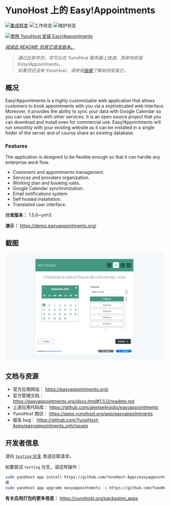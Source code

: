 <!--
注意：此 README 由 <https://github.com/YunoHost/apps/tree/master/tools/readme_generator> 自动生成
请勿手动编辑。
-->

# YunoHost 上的 Easy!Appointments

[![集成程度](https://dash.yunohost.org/integration/easyappointments.svg)](https://ci-apps.yunohost.org/ci/apps/easyappointments/) ![工作状态](https://ci-apps.yunohost.org/ci/badges/easyappointments.status.svg) ![维护状态](https://ci-apps.yunohost.org/ci/badges/easyappointments.maintain.svg)

[![使用 YunoHost 安装 Easy!Appointments](https://install-app.yunohost.org/install-with-yunohost.svg)](https://install-app.yunohost.org/?app=easyappointments)

*[阅读此 README 的其它语言版本。](./ALL_README.md)*

> *通过此软件包，您可以在 YunoHost 服务器上快速、简单地安装 Easy!Appointments。*  
> *如果您还没有 YunoHost，请参阅[指南](https://yunohost.org/install)了解如何安装它。*

## 概况

Easy!Appointments is a highly customizable web application that allows customers to book appointments with you via a sophisticated web interface. Moreover, it provides the ability to sync your data with Google Calendar so you can use them with other services. It is an open source project that you can download and install even for commercial use. Easy!Appointments will run smoothly with your existing website as it can be installed in a single folder of the server and of course share an existing database.

### Features
The application is designed to be flexible enough so that it can handle any enterprise work flow.

- Customers and appointments management.
- Services and providers organization.
- Working plan and booking rules.
- Google Calendar synchronization.
- Email notifications system.
- Self hosted installation.
- Translated user interface.


**分发版本：** 1.5.0~ynh3

**演示：** <https://demo.easyappointments.org/>

## 截图

![Easy!Appointments 的截图](./doc/screenshots/screenshots.png)

## 文档与资源

- 官方应用网站： <https://easyappointments.org/>
- 官方管理文档： <https://easyappointments.org/docs.html#1.5.0/readme.md>
- 上游应用代码库： <https://github.com/alextselegidis/easyappointments>
- YunoHost 商店： <https://apps.yunohost.org/app/easyappointments>
- 报告 bug： <https://github.com/YunoHost-Apps/easyappointments_ynh/issues>

## 开发者信息

请向 [`testing` 分支](https://github.com/YunoHost-Apps/easyappointments_ynh/tree/testing) 发送拉取请求。

如要尝试 `testing` 分支，请这样操作：

```bash
sudo yunohost app install https://github.com/YunoHost-Apps/easyappointments_ynh/tree/testing --debug
或
sudo yunohost app upgrade easyappointments -u https://github.com/YunoHost-Apps/easyappointments_ynh/tree/testing --debug
```

**有关应用打包的更多信息：** <https://yunohost.org/packaging_apps>
